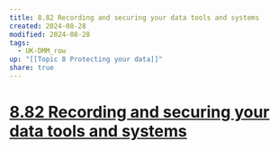 ```yaml
---
title: 8.82 Recording and securing your data tools and systems
created: 2024-08-28
modified: 2024-08-28
tags:
  - UK-DMM_row
up: "[[Topic 8 Protecting your data]]"
share: true
---
```

# [8.82 Recording and securing your data tools and systems](8.82%20Recording%20and%20securing%20your%20data%20tools%20and%20systems.md)
